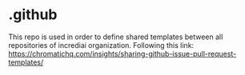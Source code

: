 # .github

This repo is used in order to define shared templates between all repositories of incrediai organization.
Following this link: https://chromatichq.com/insights/sharing-github-issue-pull-request-templates/
